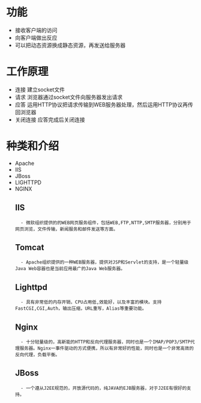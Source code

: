 # 功能
- 接收客户端的访问
- 向客户端做出反应
- 可以把动态资源换成静态资源，再发送给服务器

# 工作原理
- 连接 建立socket文件
- 请求 浏览器通过socket文件向服务器发出请求
- 应答 运用HTTP协议把请求传输到WEB服务器处理，然后运用HTTP协议再传回浏览器
- 关闭连接 应答完成后关闭连接

# 种类和介绍
- Apache
- IIS
- JBoss
- LIGHTTPD
- NGINX
    ## IIS
        - 微软组织提供的的WEB网页服务组件，包括WEB,FTP,NTTP,SMTP服务器，分别用于网页浏览，文件传输，新闻服务和邮件发送等方面。
    ## Tomcat
        - Apache组织提供的一种WEB服务器，提供对JSP和Servlet的支持，是一个轻量级Java Web容器也是当前应用最广的Java Web服务器。
    ## Lighttpd
        - 具有非常低的内存开销，CPU占用低,效能好，以及丰富的模块。支持FastCGI,CGI,Auth，输出压缩，URL重写，Alias等重要功能。
    ## Nginx
        - 十分轻量级的，高新能的HTTP和反向代理服务器，同时也是一个IMAP/POP3/SMTP代理服务器。Nginx一事件驱动的方式便携，所以有非常好的性能，同时也是一个非常高效的反向代理，负载平衡。
    ## JBoss
        - 一个遵从J2EE规范的，开放源代码的，纯JAVA的EJB服务器，对于J2EE有很好的支持。
        